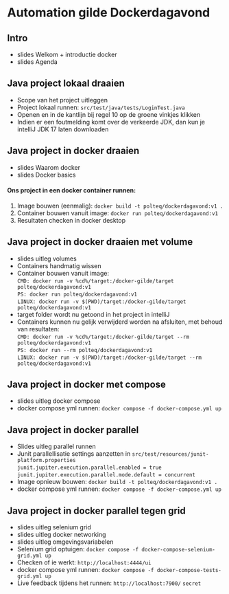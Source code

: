 # Automation gilde Dockerdagavond

## Intro
* slides Welkom + introductie docker
* slides Agenda

## Java project lokaal draaien
* Scope van het project uitleggen
* Project lokaal runnen: `src/test/java/tests/LoginTest.java`
* Openen en in de kantlijn bij regel 10 op de groene vinkjes klikken
* Indien er een foutmelding komt over de verkeerde JDK, dan kun je intelliJ JDK 17 laten downloaden

## Java project in docker draaien
* slides Waarom docker
* slides Docker basics
#### Ons project in een docker container runnen:
1. Image bouwen (eenmalig): `docker build -t polteq/dockerdagavond:v1 .`
2. Container bouwen vanuit image: `docker run polteq/dockerdagavond:v1`
3. Resultaten checken in docker desktop


## Java project in docker draaien met volume
* slides uitleg volumes
* Containers handmatig wissen
* Container bouwen vanuit image:   
  `CMD: docker run -v %cd%/target:/docker-gilde/target polteq/dockerdagavond:v1`  
  `PS: docker run polteq/dockerdagavond:v1`  
  `LINUX: docker run -v $(PWD)/target:/docker-gilde/target polteq/dockerdagavond:v1`
* target folder wordt nu getoond in het project in intelliJ
* Containers kunnen nu gelijk verwijderd worden na afsluiten, met behoud van resultaten:  
  `CMD: docker run -v %cd%/target:/docker-gilde/target --rm polteq/dockerdagavond:v1`  
  `PS: docker run --rm polteq/dockerdagavond:v1`  
  `LINUX: docker run -v $(PWD)/target:/docker-gilde/target --rm polteq/dockerdagavond:v1`

## Java project in docker met compose
* slides uitleg docker compose
* docker compose yml runnen: `docker compose -f docker-compose.yml up`

## Java project in docker parallel
* Slides uitleg parallel runnen
* Junit parallellisatie settings aanzetten in `src/test/resources/junit-platform.properties`  
`junit.jupiter.execution.parallel.enabled = true`
`junit.jupiter.execution.parallel.mode.default = concurrent`
* Image opnieuw bouwen: `docker build -t polteq/dockerdagavond:v1 .`
* docker compose yml runnen: `docker compose -f docker-compose.yml up`

## Java project in docker parallel tegen grid
* slides uitleg selenium grid
* slides uitleg docker networking
* slides uitleg omgevingsvariabelen
* Selenium grid optuigen: `docker compose -f docker-compose-selenium-grid.yml up`
* Checken of ie werkt: `http://localhost:4444/ui`
* docker compose yml runnen: `docker compose -f docker-compose-tests-grid.yml up`
* Live feedback tijdens het runnen: `http://localhost:7900/` `secret`